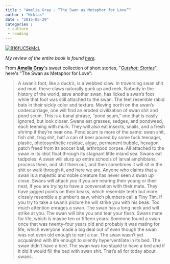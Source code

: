 ```yaml
---
title : "Amelia Gray - “The Swan as Metaphor for Love”"
author : "Niklas"
date : "2015-05-29"
categories : 
 - culture
 - reading
---
```


[![816fUC5kMcL](https://niklasblog.com/wp-content/816fUC5kMcL-683x1024.jpg)](https://niklasblog.com/wp-content/816fUC5kMcL.jpg)

_My review of the entire book is found [here](https://niklasblog.com/?p=17371)._

From **[Amelia Gray](http://www.ameliagray.com)**'s sweet collection of short stories, "_[Gutshot: Stories](http://www.ameliagray.com/gutshot)_", here's "The Swan as Metaphor for Love":

> A swan’s foot, like a duck’s, is a webbed claw. In traversing swan shit and mud, these claws naturally gunk up and reek. Nobody in the history of the world, save another swan, has licked a swan’s foot while that foot was still attached to the swan. The feet resemble rabid bats in their sickly color and texture. Moving north on the swan’s undercarriage, one will find an eroded civilization of swan shit and pond scum. This is a banal phrase, “pond scum,” one that is easily ignored, but look closer. Swans eat grasses, sedges, and pondweed, each teeming with murk. They will also eat insects, snails, and a fresh shrimp if they’re near one. Pond scum is more of the same: swan shit, fish shit, frog shit, half a can of beer poured by some fuck teenager, plastic, photosynthetic residue, algae, permanent bubble, hexagon patch freed from its soccer ball, arthropod corpse. All attached to the swan in its idiot float through its stagnant little inland sea. Swans eat tadpoles. A swan will slurp up entire schools of larval amphibians, process them, and shit them out, and then sometimes it will sit in the shit or walk through it, and here we are. Anyone who claims that a swan is a majestic and noble creature has never seen a swan up close. Swans will attack you if you are nearing their young or their nest, if you are trying to have a conversation with their mate. They have jagged points on their beaks, which resemble teeth but more closely resemble a plumber’s saw, which plumbers call a Tiny Tim. If you try to take a swan’s picture he will strike you with his beak. Too much attention enrages a swan. The swan has a long neck and will strike at you. The swan will bite you and tear your flesh. Swans mate for life, which is maybe ten or fifteen years. Someone found a swan once that was twenty-four years old and probably it was mating for life, which everyone made a big deal out of even though the swan was not even old enough to rent a car. The swan wasn’t yet acquainted with life enough to silently hyperventilate in its bed. The swan didn’t have a bed. The swan was too stupid to have a bed and if it did it would fill the bed with swan shit. That’s all for today about swans.
